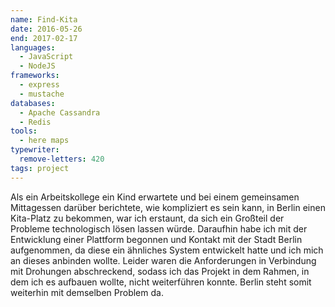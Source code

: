 ```yaml
---
name: Find-Kita
date: 2016-05-26
end: 2017-02-17
languages:
  - JavaScript
  - NodeJS
frameworks:
  - express
  - mustache
databases:
  - Apache Cassandra
  - Redis
tools:
  - here maps
typewriter:
  remove-letters: 420
tags: project
---
```


Als ein Arbeitskollege ein Kind erwartete und bei einem gemeinsamen Mittagessen darüber berichtete, wie kompliziert es sein kann, in Berlin einen Kita-Platz zu bekommen, war ich erstaunt, da sich ein Großteil der Probleme technologisch lösen lassen würde. Daraufhin habe ich mit der Entwicklung einer Plattform begonnen und Kontakt mit der Stadt Berlin aufgenommen, da diese ein ähnliches System entwickelt hatte und ich mich an dieses anbinden wollte. Leider waren die Anforderungen in Verbindung mit Drohungen abschreckend, sodass ich das Projekt in dem Rahmen, in dem ich es aufbauen wollte, nicht weiterführen konnte. Berlin steht somit weiterhin mit demselben Problem da.
